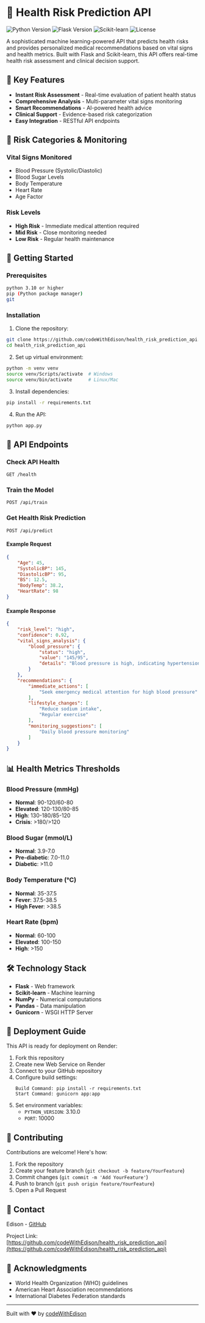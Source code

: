 # 🏥 Health Risk Prediction API

![Python Version](https://img.shields.io/badge/Python-3.10-blue.svg)
![Flask Version](https://img.shields.io/badge/Flask-3.1.0-green.svg)
![Scikit-learn](https://img.shields.io/badge/Scikit--learn-1.6.0-orange.svg)
![License](https://img.shields.io/badge/license-MIT-blue.svg)

A sophisticated machine learning-powered API that predicts health risks and provides personalized medical recommendations based on vital signs and health metrics. Built with Flask and Scikit-learn, this API offers real-time health risk assessment and clinical decision support.

## 🌟 Key Features

- **Instant Risk Assessment** - Real-time evaluation of patient health status
- **Comprehensive Analysis** - Multi-parameter vital signs monitoring
- **Smart Recommendations** - AI-powered health advice
- **Clinical Support** - Evidence-based risk categorization
- **Easy Integration** - RESTful API endpoints

## 🎯 Risk Categories & Monitoring

### Vital Signs Monitored
- Blood Pressure (Systolic/Diastolic)
- Blood Sugar Levels
- Body Temperature
- Heart Rate
- Age Factor

### Risk Levels
- **High Risk** - Immediate medical attention required
- **Mid Risk** - Close monitoring needed
- **Low Risk** - Regular health maintenance

## 🚀 Getting Started

### Prerequisites
```bash
python 3.10 or higher
pip (Python package manager)
git
```

### Installation

1. Clone the repository:
```bash
git clone https://github.com/codeWithEdison/health_risk_prediction_api.git
cd health_risk_prediction_api
```

2. Set up virtual environment:
```bash
python -m venv venv
source venv/Scripts/activate  # Windows
source venv/bin/activate      # Linux/Mac
```

3. Install dependencies:
```bash
pip install -r requirements.txt
```

4. Run the API:
```bash
python app.py
```

## 📡 API Endpoints

### Check API Health
```http
GET /health
```

### Train the Model
```http
POST /api/train
```

### Get Health Risk Prediction
```http
POST /api/predict
```

#### Example Request
```json
{
    "Age": 45,
    "SystolicBP": 145,
    "DiastolicBP": 95,
    "BS": 12.5,
    "BodyTemp": 38.2,
    "HeartRate": 98
}
```

#### Example Response
```json
{
    "risk_level": "high",
    "confidence": 0.92,
    "vital_signs_analysis": {
        "blood_pressure": {
            "status": "high",
            "value": "145/95",
            "details": "Blood pressure is high, indicating hypertension."
        }
    },
    "recommendations": {
        "immediate_actions": [
            "Seek emergency medical attention for high blood pressure"
        ],
        "lifestyle_changes": [
            "Reduce sodium intake",
            "Regular exercise"
        ],
        "monitoring_suggestions": [
            "Daily blood pressure monitoring"
        ]
    }
}
```

## 📊 Health Metrics Thresholds

### Blood Pressure (mmHg)
- **Normal**: 90-120/60-80
- **Elevated**: 120-130/80-85
- **High**: 130-180/85-120
- **Crisis**: >180/>120

### Blood Sugar (mmol/L)
- **Normal**: 3.9-7.0
- **Pre-diabetic**: 7.0-11.0
- **Diabetic**: >11.0

### Body Temperature (°C)
- **Normal**: 35-37.5
- **Fever**: 37.5-38.5
- **High Fever**: >38.5

### Heart Rate (bpm)
- **Normal**: 60-100
- **Elevated**: 100-150
- **High**: >150

## 🛠️ Technology Stack

- **Flask** - Web framework
- **Scikit-learn** - Machine learning
- **NumPy** - Numerical computations
- **Pandas** - Data manipulation
- **Gunicorn** - WSGI HTTP Server

## 🚀 Deployment Guide

This API is ready for deployment on Render:

1. Fork this repository
2. Create new Web Service on Render
3. Connect to your GitHub repository
4. Configure build settings:
   ```
   Build Command: pip install -r requirements.txt
   Start Command: gunicorn app:app
   ```
5. Set environment variables:
   - `PYTHON_VERSION`: 3.10.0
   - `PORT`: 10000

## 🤝 Contributing

Contributions are welcome! Here's how:

1. Fork the repository
2. Create your feature branch (`git checkout -b feature/YourFeature`)
3. Commit changes (`git commit -m 'Add YourFeature'`)
4. Push to branch (`git push origin feature/YourFeature`)
5. Open a Pull Request

## 📧 Contact

Edison - [GitHub](https://github.com/codeWithEdison)

Project Link: [https://github.com/codeWithEdison/health_risk_prediction_api](https://github.com/codeWithEdison/health_risk_prediction_api)

## 🙏 Acknowledgments

- World Health Organization (WHO) guidelines
- American Heart Association recommendations
- International Diabetes Federation standards

---
Built with ❤️ by [codeWithEdison](https://github.com/codeWithEdison)